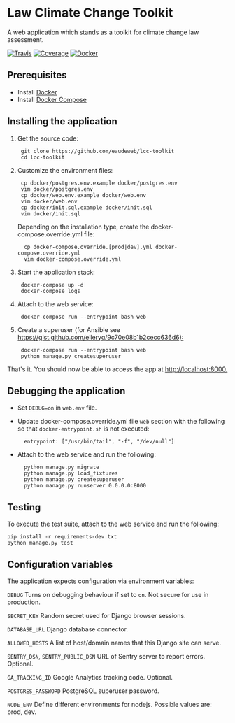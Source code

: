 # Law Climate Change Toolkit

A web application which stands as a toolkit for climate change law assessment.

[![Travis](https://travis-ci.org/eaudeweb/lcc-toolkit.svg)](https://travis-ci.org/eaudeweb/lcc-toolkit)
[![Coverage](https://coveralls.io/repos/github/eaudeweb/lcc-toolkit/badge.svg)](https://coveralls.io/github/eaudeweb/lcc-toolkit)
[![Docker](https://dockerbuildbadges.quelltext.eu/status.svg?organization=eaudeweb&repository=lcc-toolkit&tag=dev)](https://hub.docker.com/r/eaudeweb/lcc-toolkit/builds)

## Prerequisites

* Install [Docker](https://www.docker.com/community-edition#/download)
* Install [Docker Compose](https://docs.docker.com/compose/install/)

## Installing the application

1. Get the source code:

        git clone https://github.com/eaudeweb/lcc-toolkit
        cd lcc-toolkit

1. Customize the environment files:

        cp docker/postgres.env.example docker/postgres.env
        vim docker/postgres.env
        cp docker/web.env.example docker/web.env
        vim docker/web.env
        cp docker/init.sql.example docker/init.sql
        vim docker/init.sql

    Depending on the installation type, create the docker-compose.override.yml file:

         cp docker-compose.override.[prod|dev].yml docker-compose.override.yml
         vim docker-compose.override.yml

1. Start the application stack:

        docker-compose up -d
        docker-compose logs

1. Attach to the web service:

        docker-compose run --entrypoint bash web

1. Create a superuser (for Ansible see <https://gist.github.com/elleryq/9c70e08b1b2cecc636d6):>

        docker-compose run --entrypoint bash web
        python manage.py createsuperuser

That's it. You should now be able to access the app at <http://localhost:8000.>

## Debugging the application

* Set `DEBUG=on` in `web.env` file.

* Update docker-compose.override.yml file `web` section with the following so that `docker-entrypoint.sh` is not executed:

        entrypoint: ["/usr/bin/tail", "-f", "/dev/null"]

* Attach to the web service and run the following:

        python manage.py migrate
        python manage.py load_fixtures
        python manage.py createsuperuser
        python manage.py runserver 0.0.0.0:8000

## Testing

To execute the test suite, attach to the web service and run the following:

    pip install -r requirements-dev.txt
    python manage.py test

## Configuration variables

The application expects configuration via environment variables:

``DEBUG``
    Turns on debugging behaviour if set to ``on``. Not secure for use in
    production.

``SECRET_KEY``
    Random secret used for Django browser sessions.

``DATABASE_URL``
    Django database connector.

``ALLOWED_HOSTS``
    A list of host/domain names that this Django site can serve.

``SENTRY_DSN``, ``SENTRY_PUBLIC_DSN``
    URL of Sentry server to report errors. Optional.

``GA_TRACKING_ID``
    Google Analytics tracking code. Optional.

``POSTGRES_PASSWORD``
    PostgreSQL superuser password.

``NODE_ENV``
    Define different environments for nodejs. Possible values are: prod, dev.
